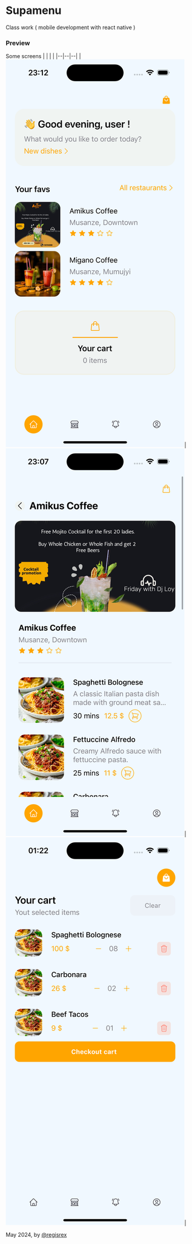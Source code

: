 # Supamenu 
Class work  ( mobile development with react native )

### Preview
Some screens
|  |  |  |
|--|--|--|
|![img1](./assets/prev2.png)|![img2](./assets/prev1.png)|![img2](./assets/prev3.png)|

May 2024, by [@regisrex](https://github.com/regisrex)